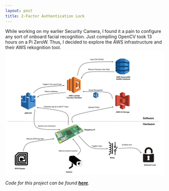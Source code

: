 ```yaml
---
layout: post
title: 2-Factor Authentication Lock
---
```


While working on my earlier Security Camera, I found it a pain to configure any sort of onboard facial recognition. Just compiling OpenCV took 13 hours on a Pi ZeroW. Thus, I decided to explore the AWS infrastructure and their AWS rekognition tool.
![alt text](/assets/projects/workflow.jpg)


*Code for this project can be found **[here](https://github.com/sshafeez/securityCamera)**.*
